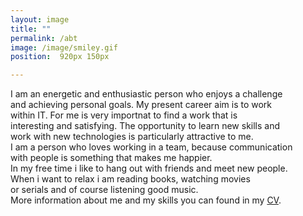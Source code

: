 ```yaml
---
layout: image
title: ""
permalink: /abt
image: /image/smiley.gif
position:  920px 150px

---
```



I am an energetic and enthusiastic person who enjoys a challenge<br> and achieving personal goals. My present career aim is to work <br>within IT. For me is very importnat to find a work that is<br> interesting and satisfying. 
The opportunity to learn new skills and  <br> work with new technologies is particularly attractive to me.
<br>
I am a person who loves working in a team, because communication<br> with people is something that makes me happier. <br> In my free time i like to hang out with friends and meet new people.
<br>When i want to relax i am reading books, watching movies <br> or serials and of course listening good music. <br>
More information about me and my skills you can found in my [CV](/cv "Title").





